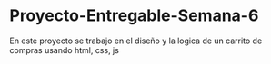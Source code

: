 # Proyecto-Entregable-Semana-6
En este proyecto se trabajo en el diseño y la logica de un carrito de compras usando html, css, js
